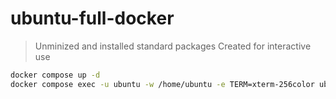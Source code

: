 # ubuntu-full-docker

> Unminized and installed standard packages
> Created for interactive use

```bash
docker compose up -d
docker compose exec -u ubuntu -w /home/ubuntu -e TERM=xterm-256color ubuntu /bin/bash
```
